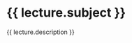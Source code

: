 # {{ lecture.subject }}

{{ lecture.description }}

<script language="activity" ref="python3.xml">
  <name>python3/test1</name>
  <subject>Python</subject>
  <deadline>{{ deadline }}</deadline>
  <description>
print `Hello, World!!`
  </description>
  <code_answer>print("Hello, World!!")</code_answer>
  <num_of_testcases>1</num_of_testcases>
  <testcase1answer>Hello, World!!</testcase1answer>
  <default_submit_status>AcceptingResubmit</default_submit_status>
  <can_submit_before_run>false</can_submit_before_run>
  <can_submit_before_accept>false</can_submit_before_accept>
  <can_validate_before_run>false</can_validate_before_run>
</script>

<script language="activity" ref="blockly-basic.xml">
  <name>blockly/test1</name>
  <subject>Blockly</subject>
  <deadline>{{ deadline }}</deadline>
  <description>
print `Hello, World!!` 10 times
  </description>
  <default>
<xml xmlns="https://developers.google.com/blockly/xml"><block type="controls_repeat" id="m,CEp}{}IjQ*0NJkJ.%f" x="333" y="135"><field name="TIMES">0</field><statement name="DO"><block type="text_print" id="OV986kJ%kP4r@D$$=ybY"><value name="TEXT"><block type="text" id="7B-ZH5|~ir7]{#D5xiv{"><field name="TEXT"></field></block></value></block></statement></block></xml>
  </default>
  <height>800px</height>
  <num_of_testcases>1</num_of_testcases>
  <testcase1answer>Hello, World!!
Hello, World!!
Hello, World!!
Hello, World!!
Hello, World!!
Hello, World!!
Hello, World!!
Hello, World!!
Hello, World!!
Hello, World!!</testcase1answer>
  <default_submit_status>AcceptingResubmit</default_submit_status>
  <can_submit_before_run>false</can_submit_before_run>
  <can_submit_before_accept>false</can_submit_before_accept>
  <can_validate_before_run>false</can_validate_before_run>
</script>

<script language="activity" ref="python3.xml">
  <name>python3/test2</name>
  <subject>Draw Graph</subject>
  <deadline>{{ deadline }}</deadline>
  <description>
Draw a graph $ y = 1 - \exp\left(-x/20\right) $
  </description>
  <tags>ToBeGraded</tags>
  <code_default>
import numpy as np
import matplotlib.pyplot as plt
x = np.arange(0, 100, 0.1)
y = 1 - np.exp(-x / 20)
plt.plot(x, y)
plt.savefig('mygraph01.png')
  </code_default>
  <num_of_csv_files>2</num_of_csv_files>
  <csv1name>data1.csv</csv1name>
  <csv2name>data2.csv</csv2name>
</script>

<script language="activity" ref="upload.xml">
  <name>python3/test3</name>
  <subject>File Upload</subject>
  <deadline>{{ deadline }}</deadline>
  <file_name>file.pdf</file_name>
  <allowed_content_types>application/pdf</allowed_content_types>
</script>

<script language="activity" ref="form.xml">
  <name>python3/test4</name>
  <subject>Form</subject>
  <deadline>@ViewBag.deadline</deadline>
  <forms>

      <Text>TEXT</Text>

      <Select Name="select1" Label="SELECT" >
        <Option Value="1" Answer="true">One</Option>
        <Option Value="2" Default="true">Two</Option>
        <Option Value="3">Three</Option>
      </Select>

      <Radio Name="radio1" Label="RADIO" Block="true">
        <Option Value="1" Answer="true">One</Option>
        <Option Value="2" Default="true">Two</Option>
        <Option Value="3">Three</Option>
      </Radio>

      <Checkbox Name="chk1" True="On" False="Off" Default="true" Answer="true">CHECKBOX</Checkbox>

      <String Name="str1" Label="STRING" Size="small">
        <Default>???</Default>
        <Answer>AAA</Answer>           
      </String>

      <Textarea Name="textarea1" Label="TEXTAREA" Rows="6">
       <Default>Hello</Default>
       <Answer>Hello</Answer>
      </Textarea>

  </forms>
</script>

